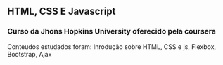 ## HTML, CSS E Javascript 
### Curso da Jhons Hopkins University oferecido pela coursera

Conteudos estudados foram: Inrodução sobre HTML, CSS e js, Flexbox, Bootstrap, Ajax
